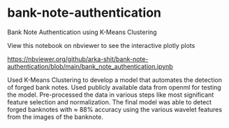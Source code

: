 # bank-note-authentication
Bank Note Authentication using K-Means Clustering

View this notebook on nbviewer to see the interactive plotly plots

https://nbviewer.org/github/arka-shit/bank-note-authentication/blob/main/bank_note_authentication.ipynb

Used K-Means Clustering to develop a model that automates the detection of forged bank notes. Used publicly available data from openml for testing the model. Pre-processed the data in various steps like most significant feature selection and normalization. The final model was able to detect forged banknotes with ≈ 88% accuracy using the various wavelet features from the images of the banknote.